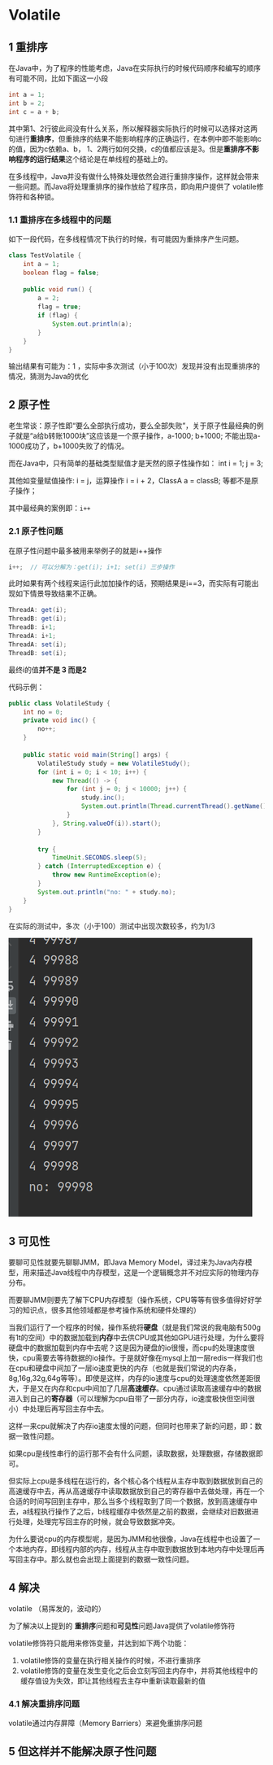 # Volatile

## 1 重排序

在Java中，为了程序的性能考虑，Java在实际执行的时候代码顺序和编写的顺序有可能不同，比如下面这一小段

```java
int a = 1;
int b = 2;
int c = a + b;
```

其中第1、2行彼此间没有什么关系，所以解释器实际执行的时候可以选择对这两句进行**重排序**，但重排序的结果不能影响程序的正确运行，在本例中即不能影响c的值，因为c依赖a、b， 1、2两行如何交换，c的值都应该是3。但是**重排序不影响程序的运行结果**这个结论是在单线程的基础上的。

在多线程中，Java并没有做什么特殊处理依然会进行重排序操作，这样就会带来一些问题。而Java将处理重排序的操作放给了程序员，即向用户提供了 volatile修饰符和各种锁。

### 1.1 重排序在多线程中的问题

如下一段代码，在多线程情况下执行的时候，有可能因为重排序产生问题。

```java
class TestVolatile {
    int a = 1;
    boolean flag = false;
	
    public void run() {
        a = 2;
        flag = true;
        if (flag) {
            System.out.println(a);
        }
    }
}
```

输出结果有可能为：1 ，实际中多次测试（小于100次）发现并没有出现重排序的情况，猜测为Java的优化

## 2 原子性

老生常谈：原子性即“要么全部执行成功，要么全部失败”，关于原子性最经典的例子就是“a给b转账1000块”这应该是一个原子操作，a-1000; b+1000; 不能出现a-1000成功了，b+1000失败了的情况。

而在Java中，只有简单的基础类型赋值才是天然的原子性操作如： int i = 1; j = 3;

其他如变量赋值操作: i = j，运算操作 i = i + 2，ClassA a = classB; 等都不是原子操作；

其中最经典的案例即：`i++`

### 2.1 原子性问题

在原子性问题中最多被用来举例子的就是i++操作

```java
i++;  // 可以分解为：get(i); i+1; set(i) 三步操作
```

此时如果有两个线程来运行此加加操作的话，预期结果是i==3，而实际有可能出现如下情景导致结果不正确。

```java
ThreadA: get(i);
ThreadB: get(i);
ThreadB: i+1;
ThreadA: i+1;
ThreadA: set(i);
ThreadB: set(i);
```

最终i的值**并不是 3 而是2**

代码示例：

```java
public class VolatileStudy {
    int no = 0;
    private void inc() {
        no++;
    }

    public static void main(String[] args) {
        VolatileStudy study = new VolatileStudy();
        for (int i = 0; i < 10; i++) {
            new Thread(() -> {
                for (int j = 0; j < 10000; j++) {
                    study.inc();
                    System.out.println(Thread.currentThread().getName() + " " + study.no);
                }
            }, String.valueOf(i)).start();
        }

        try {
            TimeUnit.SECONDS.sleep(5);
        } catch (InterruptedException e) {
            throw new RuntimeException(e);
        }
        System.out.println("no: " + study.no);
    }
}
```

在实际的测试中，多次（小于100）测试中出现次数较多，约为1/3

![image-20220505225341107](resources/image-20220505225341107.png)

## 3 可见性

要聊可见性就要先聊聊JMM，即Java Memory Model，译过来为Java内存模型，用来描述Java线程中内存模型，这是一个逻辑概念并不对应实际的物理内存分布。

而要聊JMM则要先了解下CPU内存模型（操作系统，CPU等等有很多值得好好学习的知识点，很多其他领域都是参考操作系统和硬件处理的）

当我们运行了一个程序的时候，操作系统将**硬盘**（就是我们常说的我电脑有500g有1t的空间）中的数据加载到**内存**中去供CPU或其他如GPU进行处理，为什么要将硬盘中的数据加载到内存中去呢？这是因为硬盘的io很慢，而cpu的处理速度很快，cpu需要去等待数据的io操作。于是就好像在mysql上加一层redis一样我们也在cpu和硬盘中间加了一层io速度更快的内存（也就是我们常说的内存条，8g,16g,32g,64g等等）。即使是这样，内存的io速度与cpu的处理速度依然差距很大，于是又在内存和cpu中间加了几层**高速缓存**。cpu通过读取高速缓存中的数据进入到自己的**寄存器**（可以理解为cpu自带了一部分内存，io速度极快但空间很小）中处理后再写回主存中去。

这样一来cpu就解决了内存io速度太慢的问题，但同时也带来了新的问题，即：数据一致性问题。

如果cpu是线性串行的运行那不会有什么问题，读取数据，处理数据，存储数据即可。

但实际上cpu是多线程在运行的，各个核心各个线程从主存中取到数据放到自己的高速缓存中去，再从高速缓存中读取数据放到自己的寄存器中去做处理，再在一个合适的时间写回到主存中，那么当多个线程取到了同一个数据，放到高速缓存中去，a线程执行操作了之后，b线程缓存中依然是之前的数据，会继续对旧数据进行处理，处理完写回主存的时候，就会导致数据冲突。

为什么要说cpu的内存模型呢，是因为JMM和他很像，Java在线程中也设置了一个本地内存，即线程内部的内存，线程从主存中取到数据放到本地内存中处理后再写回主存中。那么就也会出现上面提到的数据一致性问题。

## 4 解决

volatile （易挥发的，波动的）

为了解决以上提到的 **重排序**问题和**可见性**问题Java提供了volatile修饰符

volatile修饰符只能用来修饰变量，并达到如下两个功能：

1. volatile修饰的变量在执行相关操作的时候，不进行重排序
2. volatile修饰的变量在发生变化之后会立刻写回主内存中，并将其他线程中的缓存值设为失效，即让其他线程去主存中重新读取最新的值

### 4.1 解决重排序问题

volatile通过内存屏障（Memory Barriers）来避免重排序问题



## 5 但这样并不能解决原子性问题



























